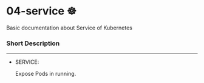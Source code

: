 # 04-service ☸
Basic documentation about Service of Kubernetes

### Short Description
-----------------
* SERVICE:

  Expose Pods in running.
  


